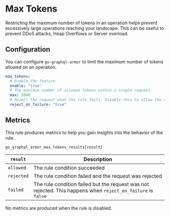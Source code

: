 # Max Tokens

Restricting the maximum number of tokens in an operation helps prevent excessively large operations reaching your landscape.
This can be useful to prevent DDoS attacks, Heap Overflows or Server overload.

<!-- TOC -->

## Configuration

You can configure `go-graphql-armor` to limit the maximum number of tokens allowed on an operation.

```yaml
max_tokens:
  # Enable the feature
  enable: "true"
  # The maximum number of allowed tokens within a single request.
  max: 1000
  # Reject the request when the rule fails. Disable this to allow the request regardless of token count.
  reject_on_failure: "true"
```

## Metrics

This rule produces metrics to help you gain insights into the behavior of the rule.

```
go_graphql_armor_max_tokens_results{result}
```


| `result`  | Description                                                                                                  |
|---------|--------------------------------------------------------------------------------------------------------------|
| `allowed` | The rule condition succeeded                                                                                 |
| `rejected` | The rule condition failed and the request was rejected                                                       |
| `failed` | The rule condition failed but the request was not rejected. This happens when `reject_on_failure` is `false` |

No metrics are produced when the rule is disabled.